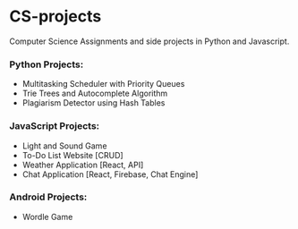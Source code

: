# CS-projects
Computer Science Assignments and side projects in Python and Javascript.

### Python Projects:
- Multitasking Scheduler with Priority Queues 
- Trie Trees and Autocomplete Algorithm
- Plagiarism Detector using Hash Tables

### JavaScript Projects:
- Light and Sound Game
- To-Do List Website [CRUD]
- Weather Application [React, API]
- Chat Application [React, Firebase, Chat Engine]


### Android Projects:
- Wordle Game
